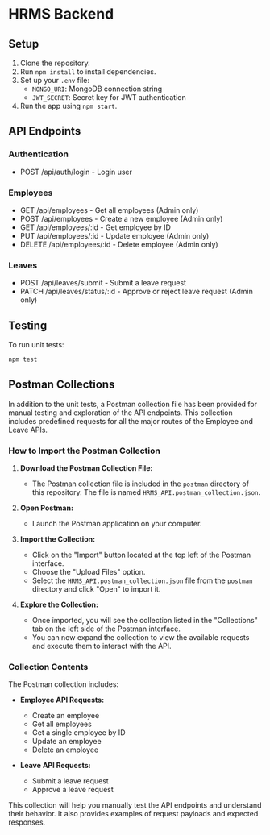 # HRMS Backend

## Setup

1. Clone the repository.
2. Run `npm install` to install dependencies.
3. Set up your `.env` file:
    - `MONGO_URI`: MongoDB connection string
    - `JWT_SECRET`: Secret key for JWT authentication
4. Run the app using `npm start`.

## API Endpoints

### Authentication
- POST /api/auth/login - Login user

### Employees
- GET /api/employees - Get all employees (Admin only)
- POST /api/employees - Create a new employee (Admin only)
- GET /api/employees/:id - Get employee by ID
- PUT /api/employees/:id - Update employee (Admin only)
- DELETE /api/employees/:id - Delete employee (Admin only)

### Leaves
- POST /api/leaves/submit - Submit a leave request
- PATCH /api/leaves/status/:id - Approve or reject leave request (Admin only)

## Testing

To run unit tests:
```bash
npm test
```
## Postman Collections

In addition to the unit tests, a Postman collection file has been provided for manual testing and exploration of the API endpoints. This collection includes predefined requests for all the major routes of the Employee and Leave APIs.

### How to Import the Postman Collection

1. **Download the Postman Collection File:**
   - The Postman collection file is included in the `postman` directory of this repository. The file is named `HRMS_API.postman_collection.json`.

2. **Open Postman:**
   - Launch the Postman application on your computer.

3. **Import the Collection:**
   - Click on the "Import" button located at the top left of the Postman interface.
   - Choose the "Upload Files" option.
   - Select the `HRMS_API.postman_collection.json` file from the `postman` directory and click "Open" to import it.

4. **Explore the Collection:**
   - Once imported, you will see the collection listed in the "Collections" tab on the left side of the Postman interface.
   - You can now expand the collection to view the available requests and execute them to interact with the API.

### Collection Contents

The Postman collection includes:

- **Employee API Requests:**
  - Create an employee
  - Get all employees
  - Get a single employee by ID
  - Update an employee
  - Delete an employee

- **Leave API Requests:**
  - Submit a leave request
  - Approve a leave request

This collection will help you manually test the API endpoints and understand their behavior. It also provides examples of request payloads and expected responses.
